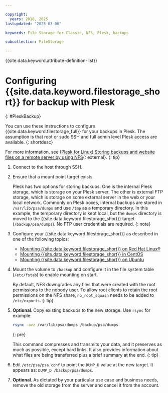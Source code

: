 ```yaml
---

copyright:
  years: 2018, 2025
lastupdated: "2025-03-06"

keywords: File Storage for Classic, NFS, Plesk, backups

subcollection: FileStorage

---
```

{{site.data.keyword.attribute-definition-list}}

# Configuring {{site.data.keyword.filestorage_short}} for backup with Plesk
{: #PleskBackup}

You can use these instructions to configure {{site.data.keyword.filestorage_full}} for your backups in Plesk. The assumption is that root or sudo SSH and full admin level Plesk access are available.
{: shortdesc}

For more information, see [(Plesk for Linux) Storing backups and website files on a remote server by using NFS](https://docs.plesk.com/en-US/obsidian/administrator-guide/backing-up-and-restoration/plesk-for-linux-storing-backups-and-website-files-on-a-remote-server-using-nfs.80016/){: external}.
{: tip}

1. Connect to the host through SSH.
1. Ensure that a mount point target exists.

   Plesk has two options for storing backups. One is the internal Plesk storage, which is storage on your Plesk server. The other is external FTP storage, which is storage on some external server in the web or your local network. Commonly on Plesk boxes, internal backups are stored in `/var/lib/psa/dumps` and use `/tmp` as a temporary directory. In this example, the temporary directory is kept local, but the `dumps` directory is moved to the {{site.data.keyword.filestorage_short}} target (`/backup/psa/dumps`). No FTP user credentials are required.
   {: note}

1. Configure your {{site.data.keyword.filestorage_short}} as described in one of the following topics:
    - [Mounting {{site.data.keyword.filestorage_short}} on Red Hat Linux&reg;](/docs/FileStorage?topic=FileStorage-mountingLinux)
    - [Mounting {{site.data.keyword.filestorage_short}} in CentOS](/docs/FileStorage?topic=FileStorage-mountingCentOS)
    - [Mounting {{site.data.keyword.filestorage_short}} on Ubuntu](/docs/FileStorage?topic=FileStorage-mountingUbuntu)

1. Mount the volume to `/backup` and configure it in the file system table (`/etc/fstab`) to enable mounting on start.

   By default, NFS downgrades any files that were created with the root permissions to the nobody user. To allow root clients to retain the root permissions on the NFS share, `no_root_squash` needs to be added to `/etc/exports`.
   {: tip}

1. **Optional**. Copy existing backups to the new storage. Use `rsync` for example:
   ```sh
   rsync -avz /var/lib/psa/dumps /backup/psa/dumps
   ```
   {: pre}

   This command compresses and transmits your data, and it preserves as much as possible, except hard links. It also provides information about what files are being transferred plus a brief summary at the end.
   {: tip}

1. Edit `/etc/psa/psa.conf` to point the `DUMP_D` value at the new target. It appears as: `DUMP_D /backup/psa/dumps`.

1. **Optional**. As dictated by your particular use case and business needs, remove the old storage from the server and cancel it from the account.
